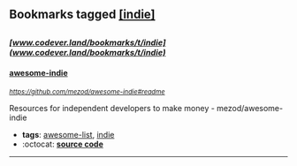## Bookmarks tagged [[indie]](https://www.codever.land/search?q=[indie])

_<sup><sup>[www.codever.land/bookmarks/t/indie](www.codever.land/bookmarks/t/indie)</sup></sup>_
---
#### [awesome-indie](https://github.com/mezod/awesome-indie#readme)
_<sup>https://github.com/mezod/awesome-indie#readme</sup>_

Resources for independent developers to make money - mezod/awesome-indie
* **tags**: [awesome-list](../tagged/awesome-list.md), [indie](../tagged/indie.md)
* :octocat: **[source code](https://github.com/mezod/awesome-indie#readme)**
---
